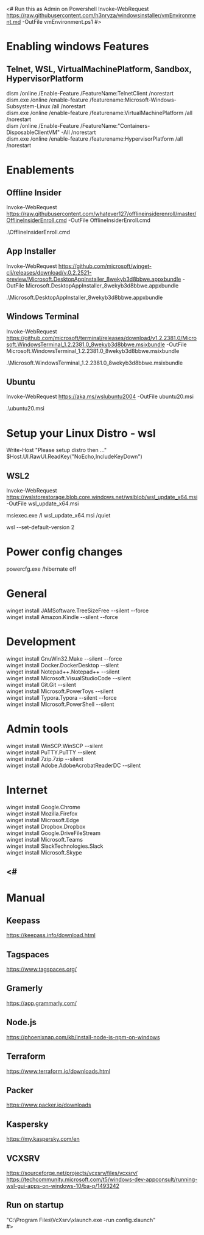 <#
Run this as Admin on Powershell
Invoke-WebRequest https://raw.githubusercontent.com/h3nryza/windowsinstaller/vmEnvironment.md -OutFile vmEnvironment.ps1
#>

# Enabling windows Features
## Telnet, WSL, VirtualMachinePlatform, Sandbox, HypervisorPlatform           
dism /online /Enable-Feature /FeatureName:TelnetClient /norestart          
dism.exe /online /enable-feature /featurename:Microsoft-Windows-Subsystem-Linux /all /norestart      
dism.exe /online /enable-feature /featurename:VirtualMachinePlatform /all /norestart      
dism /online /Enable-Feature /FeatureName:"Containers-DisposableClientVM" -All /norestart      
dism.exe /online /enable-feature /featurename:HypervisorPlatform /all /norestart   

# Enablements
## Offline Insider
Invoke-WebRequest https://raw.githubusercontent.com/whatever127/offlineinsiderenroll/master/OfflineInsiderEnroll.cmd  -OutFile OfflineInsiderEnroll.cmd 

.\OfflineInsiderEnroll.cmd

## App Installer
Invoke-WebRequest https://github.com/microsoft/winget-cli/releases/download/v.0.2.2521-preview/Microsoft.DesktopAppInstaller_8wekyb3d8bbwe.appxbundle  -OutFile Microsoft.DesktopAppInstaller_8wekyb3d8bbwe.appxbundle  

.\Microsoft.DesktopAppInstaller_8wekyb3d8bbwe.appxbundle  

## Windows Terminal
Invoke-WebRequest https://github.com/microsoft/terminal/releases/download/v1.2.2381.0/Microsoft.WindowsTerminal_1.2.2381.0_8wekyb3d8bbwe.msixbundle  -OutFile Microsoft.WindowsTerminal_1.2.2381.0_8wekyb3d8bbwe.msixbundle  

.\Microsoft.WindowsTerminal_1.2.2381.0_8wekyb3d8bbwe.msixbundle  

## Ubuntu
Invoke-WebRequest https://aka.ms/wslubuntu2004  -OutFile ubuntu20.msi  

.\ubuntu20.msi  

# Setup your Linux Distro - wsl
Write-Host "Please setup distro then <ENTER>..."  
$Host.UI.RawUI.ReadKey("NoEcho,IncludeKeyDown")  

## WSL2
Invoke-WebRequest https://wslstorestorage.blob.core.windows.net/wslblob/wsl_update_x64.msi -OutFile wsl_update_x64.msi  

msiexec.exe /I wsl_update_x64.msi /quiet  

wsl --set-default-version 2  

# Power config changes
powercfg.exe /hibernate off   

# General
winget install JAMSoftware.TreeSizeFree --silent --force      
winget install Amazon.Kindle --silent --force        

# Development 
winget install GnuWin32.Make --silent --force      
winget install Docker.DockerDesktop --silent      
winget install Notepad++.Notepad++ --silent      
winget install Microsoft.VisualStudioCode --silent      
winget install Git.Git --silent       
winget install Microsoft.PowerToys --silent       
winget install Typora.Typora --silent --force          
winget install Microsoft.PowerShell --silent     

# Admin tools
winget install WinSCP.WinSCP --silent       
winget install PuTTY.PuTTY --silent      
winget install 7zip.7zip --silent      
winget install Adobe.AdobeAcrobatReaderDC --silent       

# Internet
winget install Google.Chrome      
winget install Mozilla.Firefox     
winget install Microsoft.Edge      
winget install Dropbox.Dropbox  
winget install Google.DriveFileStream       
winget install Microsoft.Teams     
winget install SlackTechnologies.Slack      
winget install Microsoft.Skype     

  
<# 
------------------------ 
# Manual
## Keepass     
https://keepass.info/download.html      
## Tagspaces     
https://www.tagspaces.org/      
## Gramerly     
https://app.grammarly.com/      
## Node.js         
https://phoenixnap.com/kb/install-node-js-npm-on-windows
## Terraform     
https://www.terraform.io/downloads.html      
##  Packer         
https://www.packer.io/downloads      
## Kaspersky    
https://my.kaspersky.com/en
##  VCXSRV          
https://sourceforge.net/projects/vcxsrv/files/vcxsrv/      
https://techcommunity.microsoft.com/t5/windows-dev-appconsult/running-wsl-gui-apps-on-windows-10/ba-p/1493242      
## Run on startup     
"C:\Program Files\VcXsrv\xlaunch.exe -run config.xlaunch"      
#>
